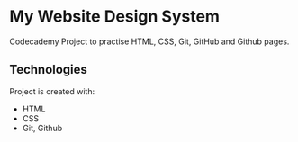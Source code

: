 # My Website Design System

Codecademy Project to practise HTML, CSS, Git, GitHub and Github pages.

## Technologies

Project is created with:

* HTML
* CSS
* Git, Github

